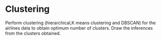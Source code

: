 # Clustering
Perform clustering (hierarchical,K means clustering and DBSCAN) for the airlines data to obtain optimum number of clusters. 
Draw the inferences from the clusters obtained.
